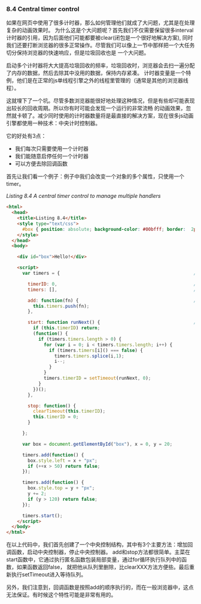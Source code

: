 ### 8.4 Central timer control

如果在网页中使用了很多计时器，那么如何管理他们就成了大问题，尤其是在处理复杂的动画效果时。
为什么这是个大问题呢？首先我们不仅需要保留很多interval计时器的引用，因为后面他们可能都要被clear(闭包是一个很好地解决方案),
同时我们还要打断浏览器的很多正常操作。尽管我们可以像上一节中那样把一个大任务切分保持浏览器的快速响应，但是垃圾回收也是
一个大问题。

启动多个计时器将大大提高垃圾回收的频率，垃圾回收时，浏览器会去扫一遍分配了内存的数据，然后去除其中没用的数据，保持内存紧凑。
计时器变量是一个特例，他们是在正常的js单线程引擎之外的线程里管理的（通常是其他的浏览器线程）。

这就埋下了一个坑。尽管多数浏览器能很好地处理这种情况，但是有些却可能表现出较长的回收周期。所以你有时可能会发现一个运行的非常流畅
的动画效果，忽然就卡顿了。减少同时使用的计时器数量将是最直接的解决方案，现在很多js动画引擎都使用一种技术：中央计时控制器。

它的好处有3点：

* 我们每次只需要使用一个计时器
* 我们能随意启停任何一个计时器
* 可以方便去除回调函数

首先让我们看一个例子：例子中我们会改变一个对象的多个属性，只使用一个timer。

*Listing 8.4 A central timer control to manage multiple handlers*

```html
<html>
  <head>
    <title>Listing 8.4</title>
    <style type="text/css">
      #box { position: absolute; background-color: #00bfff; border:  2px solid #00008b; padding: 8px; }
    </style>
  </head>
  <body>

    <div id="box">Hello!</div>

    <script>
      var timers = {                                                  //#1

        timerID: 0,                                                   //#2
        timers: [],                                                   //#2

        add: function(fn) {                                           //#3
          this.timers.push(fn);
        },

        start: function runNext() {                                   //#4
          if (this.timerID) return;
          (function() {
            if (timers.timers.length > 0) {
              for (var i = 0; i < timers.timers.length; i++) {
                if (timers.timers[i]() === false) {
                  timers.timers.splice(i,1);
                  i--;
                }
              }
              timers.timerID = setTimeout(runNext, 0);
            }
          })();
        },

        stop: function() {                                             //#5
          clearTimeout(this.timerID);
          this.timerID = 0;
        }

      };

      var box = document.getElementById("box"), x = 0, y = 20;

      timers.add(function() {
        box.style.left = x + "px";
        if (++x > 50) return false;
      });

      timers.add(function() {
        box.style.top = y + "px";
        y += 2;
        if (y > 120) return false;
      });

      timers.start();
    </script>
  </body>
</html>
```

在以上代码中，我们首先创建了一个中央控制结构，其中有3个主要方法：增加回调函数，启动中央控制器，停止中央控制器。
add和stop方法都很简单。主菜在start函数中，它通过执行匿名函数包装局部变量，通过for循环执行队列中的函数，如果函数返回false，
就把他从队列里删除，比clearXXX方法方便些。最后重新执行setTimeout进入等待队列。

另外，我们注意到，回调函数是按照add的顺序执行的，而在一般浏览器中，这点无法保证。有时候这个特性可能是非常有用的。


